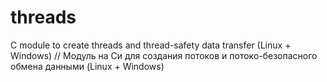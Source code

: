 # threads
C module to create threads and thread-safety data transfer (Linux + Windows) // Модуль на Си для создания потоков и потоко-безопасного обмена данными (Linux + Windows)
